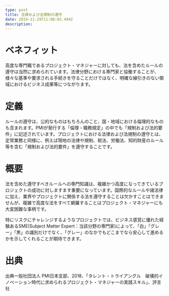 ```yaml
---
type: post
title: 法律および法規制の遵守
date: 2019-11-29T11:08:03.494Z
description:
---
```

# ベネフィット

高度な専門職であるプロジェクト・マネジャーに対しても、法を含めたルールの遵守は当然に求められています。法律分野における専門家と協働することが、様々な基準や要求される手続きを守ることだけではなく、明確な線引きのない領域におけるビジネス成果等につながります。

# 定義

ルールの遵守は、公的なものはもちろんのこと、国・地域における倫理的なものも含まれます。PMIが発行する「倫理・職務規定」の中でも「規制および法的要件」に記述されています。プロジェクトにおける法律および法規制の遵守とは、定常業務と同様に、例えば現地の法律や規制、税法、労働法、知的財産のルール等を含む「規制および法的要件」を遵守することです。

# 概要

法を含めた遵守すべきルールへの専門知識は、複雑かつ高度になってきているプロジェクトの成功に対しますます重要になっています。国際的なルールや諸法律に加え、業界やプロジェクトに関係する法を遵守することは欠かすことはできませんが、複雑で高度な法をすべて網羅することはプロジェクト・マネジャーにも大変困難な事柄です。

特にリスクにチャレンジするようなプロジェクトでは、ビジネス感覚に優れた経験あるSME(Subject Matter Expert：当該分野の専門家)によって、「白」「グレー」「黒」の識別だけでなく、「グレー」のなかでもどこまでなら安心して進めるかを示してくれることが期待できます。

# 出典

出典一般社団法人 PMI日本支部、2018、「タレント・トライアングル　破壊的イノベーション時代に求められるプロジェクト・マネジャーの実践スキル」、評言社
